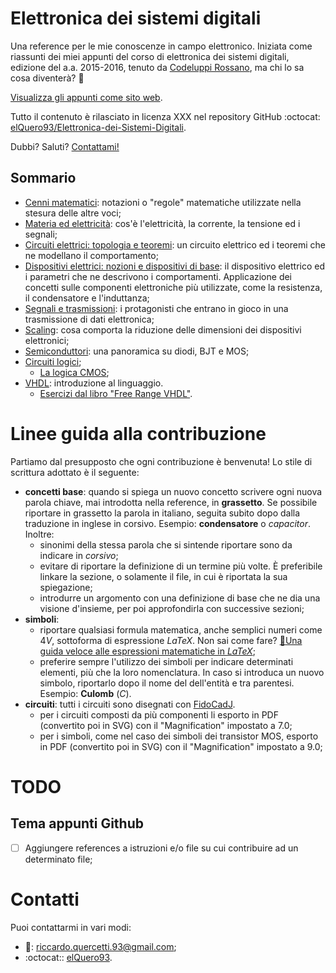 # Elettronica dei sistemi digitali

Una reference per le mie conoscenze in campo elettronico. Iniziata come riassunti dei miei appunti del corso di elettronica dei sistemi digitali, edizione del a.a. 2015-2016, tenuto da [Codeluppi Rossano](https://www.unibo.it/sitoweb/rossano.codeluppi2), ma chi lo sa cosa diventerà? 🤔

[Visualizza gli appunti come sito web](https://elquero93.github.io/Elettronica-dei-Sistemi-Digitali/).

Tutto il contenuto è rilasciato in licenza XXX nel repository GitHub :octocat: [elQuero93/Elettronica-dei-Sistemi-Digitali](https://github.com/elQuero93/Elettronica-dei-Sistemi-Digitali).

Dubbi? Saluti? [Contattami!](#contatti)

## Sommario

- [Cenni matematici](cenni_matematici.md): notazioni o "regole" matematiche utilizzate nella stesura delle altre voci;
- [Materia ed elettricità](materia_ed_elettricita.md): cos'è l'elettricità, la corrente, la tensione ed i segnali;
- [Circuiti elettrici: topologia e teoremi](topologia_teoremi_circuito.md): un circuito elettrico ed i teoremi che ne modellano il comportamento;
- [Dispositivi elettrici: nozioni e dispositivi di base](dispositivi_elettrici.md): il dispositivo elettrico ed i parametri che ne descrivono i comportamenti. Applicazione dei concetti sulle componenti elettroniche più utilizzate, come la resistenza, il condensatore e l'induttanza;
- [Segnali e trasmissioni](segnali.md): i protagonisti che entrano in gioco in una trasmissione di dati elettronica;
- [Scaling](scaling.md): cosa comporta la riduzione delle dimensioni dei dispositivi elettronici;
- [Semiconduttori](semiconduttori.md): una panoramica su diodi, BJT e MOS;
- [Circuiti logici](circuiti_logici.md);
  - [La logica CMOS](logica_cmos.md);
- [VHDL](vhdl/vhdl.md): introduzione al linguaggio.
  - [Esercizi dal libro "Free Range VHDL"](vhdl/esercizi/free_range_VHDL.md).

# Linee guida alla contribuzione

Partiamo dal presupposto che ogni contribuzione è benvenuta! Lo stile di scrittura adottato è il seguente:

- **concetti base**: quando si spiega un nuovo concetto scrivere ogni nuova parola chiave, mai introdotta nella reference, in **grassetto**. Se possibile riportare in grassetto la parola in italiano, seguita subito dopo dalla traduzione in inglese in corsivo. Esempio: **condensatore** o *capacitor*. Inoltre:
  - sinonimi della stessa parola che si sintende riportare sono da indicare in *corsivo*;
  - evitare di riportare la definizione di un termine più volte. È preferibile linkare la sezione, o solamente il file, in cui è riportata la sua spiegazione;
  - introdurre un argomento con una definizione di base che ne dia una visione d'insieme, per poi approfondirla con successive sezioni;
- **simboli**:
  - riportare qualsiasi formula matematica, anche semplici numeri come $4V$, sottoforma di espressione *LaTeX*. Non sai come fare? [:book:Una guida veloce alle espressioni matematiche in *LaTeX*](https://en.wikibooks.org/wiki/LaTeX/Mathematics);
  - preferire sempre l'utilizzo dei simboli per indicare determinati elementi, più che la loro nomenclatura. In caso si introduca un nuovo simbolo, riportarlo dopo il nome del dell'entità e tra parentesi. Esempio: **Culomb** ($C$).
- **circuiti**: tutti i circuiti sono disegnati con [FidoCadJ](http://darwinne.github.io/FidoCadJ/).
  - per i circuiti composti da più componenti li esporto in PDF (convertito poi in SVG) con il "Magnification" impostato a 7.0;
  - per i simboli, come nel caso dei simboli dei transistor MOS, esporto in PDF (convertito poi in SVG) con il "Magnification" impostato a 9.0;

# TODO

## Tema appunti Github

- [ ] Aggiungere references a istruzioni e/o file su cui contribuire ad un determinato file;

# Contatti

Puoi contattarmi in vari modi:

- :e-mail:: [riccardo.quercetti.93@gmail.com](mailto:riccardo.quercetti.93@gmail.com);
- :octocat:: [elQuero93](https://github.com/elQuero93).